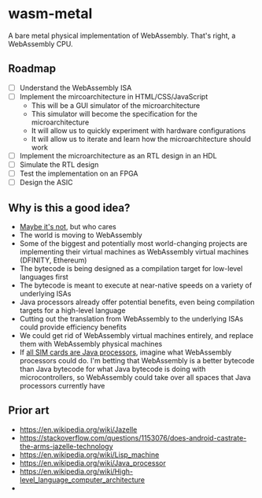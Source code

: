 # wasm-metal

A bare metal physical implementation of WebAssembly. That's right, a WebAssembly CPU.

## Roadmap

- [ ] Understand the WebAssembly ISA
- [ ] Implement the mircoarchitecture in HTML/CSS/JavaScript
  * This will be a GUI simulator of the microarchitecture
  * This simulator will become the specification for the microarchitecture
  * It will allow us to quickly experiment with hardware configurations
  * It will allow us to iterate and learn how the microarchitecture should work
- [ ] Implement the microarchitecture as an RTL design in an HDL
- [ ] Simulate the RTL design
- [ ] Test the implementation on an FPGA
- [ ] Design the ASIC

## Why is this a good idea?

* [Maybe it's not](https://twitter.com/lastmjs/status/928682791511789568), but who cares
* The world is moving to WebAssembly
* Some of the biggest and potentially most world-changing projects are implementing their virtual machines as WebAssembly virtual machines (DFINITY, Ethereum)
* The bytecode is being designed as a compilation target for low-level languages first
* The bytecode is meant to execute at near-native speeds on a variety of underlying ISAs
* Java processors already offer potential benefits, even being compilation targets for a high-level language
* Cutting out the translation from WebAssembly to the underlying ISAs could provide efficiency benefits
* We could get rid of WebAssembly virtual machines entirely, and replace them with WebAssembly physical machines
* If [all SIM cards are Java processors](https://twitter.com/hedgeberg/status/935380806549286912), imagine what WebAssembly processors could do. I'm betting that WebAssembly is a better bytecode than Java bytecode for what Java bytecode is doing with microcontrollers, so WebAssembly could take over all spaces that Java processors currently have

## Prior art

* https://en.wikipedia.org/wiki/Jazelle
* https://stackoverflow.com/questions/1153076/does-android-castrate-the-arms-jazelle-technology
* https://en.wikipedia.org/wiki/Lisp_machine
* https://en.wikipedia.org/wiki/Java_processor
* https://en.wikipedia.org/wiki/High-level_language_computer_architecture
* 
